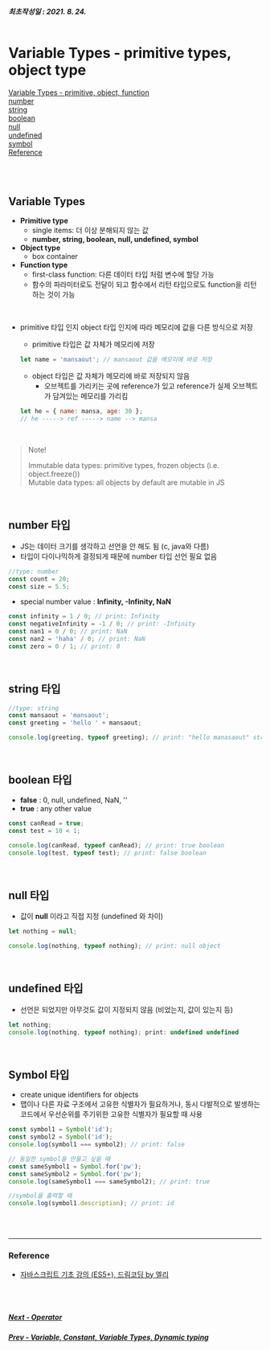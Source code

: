 ##### 최초작성일 : 2021. 8. 24.<br><br>

# Variable Types - primitive types, object type

[Variable Types - primitive, object, function](#03-variable-types)  
[number](#number-타입)  
[string](#string-타입)  
[boolean](#boolean-타입)  
[null](#null-타입)  
[undefined](#undefined-타입)  
[symbol](#symbol-타입)  
[Reference](#reference)

<br><br>

## Variable Types

- **Primitive type**
  - single items: 더 이상 분해되지 않는 값
  - **number, string, boolean, null, undefined, symbol**
- **Object type**
  - box container
- **Function type**
  - first-class function: 다른 데이터 타입 처럼 변수에 할당 가능
  - 함수의 파라미터로도 전달이 되고 함수에서 리턴 타입으로도 function을 리턴하는 것이 가능

<br>

- primitive 타입 인지 object 타입 인지에 따라 메모리에 값을 다른 방식으로 저장

  - primitive 타입은 값 자체가 메모리에 저장

  ```js
  let name = 'mansaout'; // mansaout 값을 메모리에 바로 저장
  ```

  - object 타입은 값 자체가 메모리에 바로 저장되지 않음
    - 오브젝트를 가리키는 곳에 reference가 있고 reference가 실제 오브젝트가 담겨있는 메모리를 가리킴

  ```js
  let he = { name: mansa, age: 30 };
  // he -----> ref -----> name --> mansa
  ```

<br>

> Note!
>
> Immutable data types: primitive types, frozen objects (i.e. object.freeze())  
> Mutable data types: all objects by default are mutable in JS

<br>

## number 타입

- JS는 데이터 크기를 생각하고 선언을 안 해도 됨 (c, java와 다름)
- 타입이 다이나믹하게 결정되게 때문에 number 타입 선언 필요 없음

```js
//type: number
const count = 20;
const size = 5.5;
```

- special number value : **Infinity, -Infinity, NaN**

```js
const infinity = 1 / 0; // print: Infinity
const negativeInfinity = -1 / 0; // print: -Infinity
const nan1 = 0 / 0; // print: NaN
const nan2 = 'haha' / 0; // print: NaN
const zero = 0 / 1; // print: 0
```

<br>

## string 타입

```js
//type: string
const mansaout = 'mansaout';
const greeting = 'hello ' + mansaout;

console.log(greeting, typeof greeting); // print: "hello manasaout" string
```

<br>

## boolean 타입

- **false** : 0, null, undefined, NaN, ''
- **true** : any other value

```js
const canRead = true;
const test = 10 < 1;

console.log(canRead, typeof canRead); // print: true boolean
console.log(test, typeof test); // print: false boolean
```

<br>

## null 타입

- 값이 **null** 이라고 직접 지정 (undefined 와 차이)

```js
let nothing = null;

console.log(nothing, typeof nothing); // print: null object
```

<br>

## undefined 타입

- 선언은 되었지만 아무것도 값이 지정되지 않음 (비었는지, 값이 있는지 등)

```js
let nothing;
console.log(nothing, typeof nothing); print: undefined undefined
```

<br>

## Symbol 타입

- create unique identifiers for objects
- 맵이나 다른 자료 구조에서 고유한 식별자가 필요하거나, 동시 다발적으로 발생하는 코드에서 우선순위를 주기위한 고유한 식별자가 필요할 때 사용

```js
const symbol1 = Symbol('id');
const symbol2 = Symbol('id');
console.log(symbol1 === symbol2); // print: false

// 동일한 symbol을 만들고 싶을 때
const sameSymbol1 = Symbol.for('pw');
const sameSymbol2 = Symbol.for('pw');
console.log(sameSymbol1 === sameSymbol2); // print: true

//symbol을 출력할 때
console.log(symbol1.description); // print: id
```

<br><br>

---

### **Reference**

- [자바스크립트 기초 강의 (ES5+), 드림코딩 by 엘리](https://www.youtube.com/playlist?list=PLv2d7VI9OotTVOL4QmPfvJWPJvkmv6h-2)

<br><br>

##### [Next - Operator](/Javascript/basic_04_operator.md)

##### [Prev - Variable, Constant, Variable Types, Dynamic typing](/Javascript/basic_02_variable.md)
